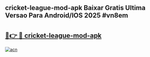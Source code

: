 ## cricket-league-mod-apk Baixar Gratis Ultima Versao Para Android/IOS 2025 #vn8em

# <h2><a href="https://ainizakaria.my?title=cricket-league-mod-apk&ref=20M">🔗👉 🔴 cricket-league-mod-apk</a></h2>

[![acn](https://github.com/user-attachments/assets/0f9c940e-d8b0-45ae-aac7-cd30a18b3e1c)](https://ainizakaria.my?title=cricket-league-mod-apk&ref=20M)

